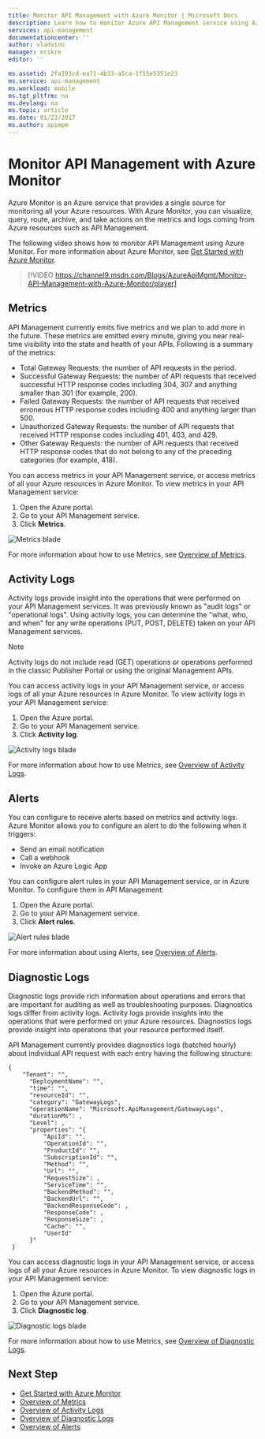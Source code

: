 ```yaml
---
title: Monitor API Management with Azure Monitor | Microsoft Docs
description: Learn how to monitor Azure API Management service using Azure Monitor.
services: api-management
documentationcenter: ''
author: vladvino
manager: erikre
editor: ''

ms.assetid: 2fa193cd-ea71-4b33-a5ca-1f55e5351e23
ms.service: api-management
ms.workload: mobile
ms.tgt_pltfrm: na
ms.devlang: na
ms.topic: article
ms.date: 01/23/2017
ms.author: apimpm
---
```

# Monitor API Management with Azure Monitor
Azure Monitor is an Azure service that provides a single source for monitoring all your Azure resources. With Azure Monitor, you can visualize, query, route, archive, and take actions on the metrics and logs coming from Azure resources such as API Management. 

The following video shows how to monitor API Management using Azure Monitor. For more information about Azure Monitor, see [Get Started with Azure Monitor]. 


> [!VIDEO https://channel9.msdn.com/Blogs/AzureApiMgmt/Monitor-API-Management-with-Azure-Monitor/player]
>
>
 
## Metrics
API Management currently emits five metrics and we plan to add more in the future. These metrics are emitted every minute, giving you near real-time visibility into the state and health of your APIs. Following is a summary of the metrics:
* Total Gateway Requests: the number of API requests in the period. 
* Successful Gateway Requests: the number of API requests that received successful HTTP response codes including 304, 307 and anything smaller than 301 (for example, 200). 
* Failed Gateway Requests: the number of API requests that received erroneous HTTP response codes including 400 and anything larger than 500.
* Unauthorized Gateway Requests: the number of API requests that received HTTP response codes including 401, 403, and 429. 
* Other Gateway Requests: the number of API requests that received HTTP response codes that do not belong to any of the preceding categories (for example, 418).

You can access metrics in your API Management service, or access metrics of all your Azure resources in Azure Monitor. To view metrics in your API Management service:
1. Open the Azure portal.
2. Go to your API Management service.
3. Click **Metrics**.

![Metrics blade][metrics-blade]

For more information about how to use Metrics, see [Overview of Metrics].

## Activity Logs
Activity logs provide insight into the operations that were performed on your API Management services. It was previously known as "audit logs" or "operational logs". Using activity logs, you can determine the "what, who, and when" for any write operations (PUT, POST, DELETE) taken on your API Management services. 

> [!NOTE]
> Activity logs do not include read (GET) operations or operations performed in the classic Publisher Portal or using the original Management APIs.

You can access activity logs in your API Management service, or access logs of all your Azure resources in Azure Monitor. To view activity logs in your API Management service:
1. Open the Azure portal.
2. Go to your API Management service.
3. Click **Activity log**.

![Activity logs blade][activity-logs-blade]

For more information about how to use Metrics, see [Overview of Activity Logs].

## Alerts
You can configure to receive alerts based on metrics and activity logs. Azure Monitor allows you to configure an alert to do the following when it triggers:

* Send an email notification
* Call a webhook
* Invoke an Azure Logic App

You can configure alert rules in your API Management service, or in Azure Monitor. To configure them in API Management: 
1. Open the Azure portal.
2. Go to your API Management service.
3. Click **Alert rules**.

![Alert rules blade][alert-rules-blade]

For more information about using Alerts, see [Overview of Alerts].

## Diagnostic Logs
Diagnostic logs provide rich information about operations and errors that are important for auditing as well as troubleshooting purposes. Diagnostics logs differ from activity logs. Activity logs provide insights into the operations that were performed on your Azure resources. Diagnostics logs provide insight into operations that your resource performed itself.

API Management currently provides diagnostics logs (batched hourly) about individual API request with each entry having the following structure:

```
{
    "Tenant": "",
      "DeploymentName": "",
      "time": "",
      "resourceId": "",
      "category": "GatewayLogs",
      "operationName": "Microsoft.ApiManagement/GatewayLogs",
      "durationMs": ,
      "Level": ,
      "properties": "{
          "ApiId": "",
          "OperationId": "",
          "ProductId": "",
          "SubscriptionId": "",
          "Method": "",
          "Url": "",
          "RequestSize": ,
          "ServiceTime": "",
          "BackendMethod": "",
          "BackendUrl": "",
          "BackendResponseCode": ,
          "ResponseCode": ,
          "ResponseSize": ,
          "Cache": "",
          "UserId"
      }"
 }
```

You can access diagnostic logs in your API Management service, or access logs of all your Azure resources in Azure Monitor. To view diagnostic logs in your API Management service:
1. Open the Azure portal.
2. Go to your API Management service.
3. Click **Diagnostic log**.

![Diagnostic logs blade][diagnostic-logs-blade]

For more information about how to use Metrics, see [Overview of Diagnostic Logs].

## Next Step

* [Get Started with Azure Monitor]
* [Overview of Metrics]
* [Overview of Activity Logs]
* [Overview of Diagnostic Logs]
* [Overview of Alerts]

[Get Started with Azure Monitor]: ../monitoring-and-diagnostics/monitoring-get-started.md
[Overview of Metrics]: ../monitoring-and-diagnostics/monitoring-overview-metrics.md
[Overview of Activity Logs]: ../monitoring-and-diagnostics/monitoring-overview-activity-logs.md
[Overview of Diagnostic Logs]: ../monitoring-and-diagnostics/monitoring-overview-of-diagnostic-logs.md
[Overview of Alerts]: ../monitoring-and-diagnostics/insights-alerts-portal.md



[metrics-blade]: ./media/api-management-azure-monitor/api-management-metrics-blade.png
[activity-logs-blade]: ./media/api-management-azure-monitor/api-management-activity-logs-blade.png
[alert-rules-blade]: ./media/api-management-azure-monitor/api-management-alert-rules-blade.png
[diagnostic-logs-blade]: ./media/api-management-azure-monitor/api-management-diagnostic-logs-blade.png
